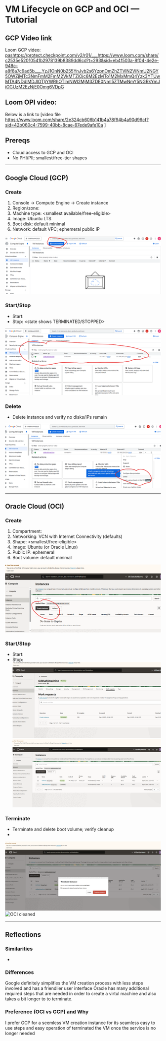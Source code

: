 # VM Lifecycle on GCP and OCI — Tutorial

## GCP Video link
Loom GCP video: <pashttps://protect.checkpoint.com/v2/r01/___https://www.loom.com/share/c2535e52010541b2978139b8389dd6cd?t=293&sid=eb4f503a-8f04-4e2e-948c-a8f8a7c9ad5b___.YzJ1OnN0b255YnJvb2s6YzpnOmZhZTVlN2ViNmU2NGY5OWZjMTc3NmFmM2FmM2VkMTZiOjc6M2EzMTo1M2MxMmQ4Yzk3YTUwMTA4NDdlMDJlOTljYWRhOTlmNWI2MjM3ZDE0NmI5ZTMwNmY5NGRkYmJiOGUzM2EzNjE0Omg6VDpG>



## Loom OPI video: 
Below is a link to [video file https://www.loom.com/share/2e324cb606b141b4a78f94b4a90d96cf?sid=42b060c4-7599-40bb-8cae-97ede9afe10a ]


## Prereqs
- Cloud access to GCP and OCI
- No PHI/PII; smallest/free-tier shapes

---

## Google Cloud (GCP)
### Create
1. Console → Compute Engine → Create instance
2. Region/zone: <your choice>
3. Machine type: <smallest available/free-eligible>
4. Image: Ubuntu LTS
5. Boot disk: default minimal
6. Network: default VPC; ephemeral public IP

![GCP create](<Screenshot 1GCP.png>)


### Start/Stop
- Start: <state shows RUNNING>
- Stop: <state shows TERMINATED/STOPPED>

![GCP running](<Screenshot 2GCP.png>)


### Delete
- Delete instance and verify no disks/IPs remain

![GCP cleaned](<Screenshot 3GCP.png>)


---

## Oracle Cloud (OCI)
### Create
1. Compartment: <name>
2. Networking: VCN with Internet Connectivity (defaults)
3. Shape: <smallest/free-eligible>
4. Image: Ubuntu (or Oracle Linux)
5. Public IP: ephemeral
6. Boot volume: default minimal

![OCI create](<Screenshot 1oracle.png>)



### Start/Stop
- Start: <state shows RUNNING>
- Stop: <state shows STOPPED>
![OCI running](<Screenshot 3POI.png>)
![OCI running](<Screenshot opi4.png>)


### Terminate
- Terminate and delete boot volume; verify cleanup
- 
![OIlt text](<Screenshot opi5.png>)
![OCI cleaned]()

---

## Reflections
### Similarities
- <brief bullets>

### Differences
Google definitely simplifies the VM creation process with less steps involved and has a friendlier user interface
Oracle has many additional required steps that are needed in order to create a virtul machine and also takes a bit longer to to terminate.

### Preference (OCI vs GCP) and Why
  I prefer GCP for a seemless VM creation instance for its seamless easy to use steps and easy operation of terminated the VM once the service is no longer needed